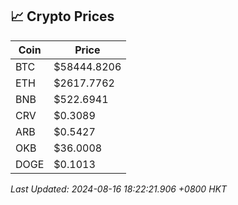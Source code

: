 ## 📈 Crypto Prices

| Coin | Price |
| ---- | ----- |
| BTC | $58444.8206 |
| ETH | $2617.7762 |
| BNB | $522.6941 |
| CRV | $0.3089 |
| ARB | $0.5427 |
| OKB | $36.0008 |
| DOGE | $0.1013 |

_Last Updated: 2024-08-16 18:22:21.906 +0800 HKT_